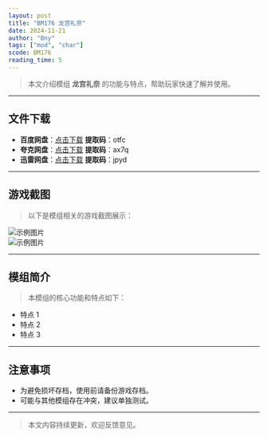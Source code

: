 ```yaml
---
layout: post
title: "BM176 龙宫礼奈"
date: 2024-11-21
author: "Bny"
tags: ["mod", "char"]
scode: BM176
reading_time: 5
---
```


> 本文介绍模组 **龙宫礼奈** 的功能与特点，帮助玩家快速了解并使用。

---





## 文件下载
- **百度网盘**：[点击下载](https://pan.baidu.com/s/1rEPIdPnXoNwBgo5WhcHEzQ?pwd=otfc)  **提取码**：otfc  
- **夸克网盘**：[点击下载](https://pan.quark.cn/s/cc83becee519?pwd=ax7q)  **提取码**：ax7q  
- **迅雷网盘**：[点击下载](https://pan.xunlei.com/s/VOCCbhZr8V_c12eVYzeRJ62UA1?pwd=jpyd)  **提取码**：jpyd  

---

## 游戏截图
> 以下是模组相关的游戏截图展示：

![示例图片](https://example.com/screenshot1.jpg)  
![示例图片](https://example.com/screenshot2.jpg)

---

## 模组简介
> 本模组的核心功能和特点如下：
- 特点 1
- 特点 2
- 特点 3

---

## 注意事项
- 为避免损坏存档，使用前请备份游戏存档。
- 可能与其他模组存在冲突，建议单独测试。

---

> 本文内容持续更新，欢迎反馈意见。
